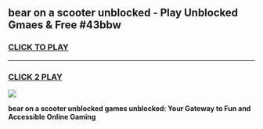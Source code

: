 
## bear on a scooter unblocked - Play Unblocked Gmaes & Free #43bbw
<h3>
<a href="https://news.freeplayer.one?title=bear_on_a_scooter_unblocked&ref=27F">CLICK TO PLAY</a></h3>
<hr>

<h3>
<a href="https://news.freeplayer.one?title=bear_on_a_scooter_unblocked&ref=27F">CLICK 2 PLAY</a>
  
</h3>

<a href="https://news.freeplayer.one?title=bear_on_a_scooter_unblocked&ref=27F/"><img src="https://clearcache.store/games.png"></a>


**bear on a scooter unblocked games unblocked: Your Gateway to Fun and Accessible Online Gaming**
